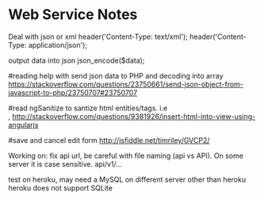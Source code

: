 # Web Service Notes
Deal with json or xml
header('Content-Type: text/xml');
header('Content-Type: application/json');

output data into json
json_encode($data);

#reading
help with send json data to PHP and decoding into array
https://stackoverflow.com/questions/23750661/send-json-object-from-javascript-to-php/23750707#23750707

#read
ngSanitize to santize html entities/tags. i.e <br/>, <a>
http://stackoverflow.com/questions/9381926/insert-html-into-view-using-angularjs

#save and cancel edit form
http://jsfiddle.net/timriley/GVCP2/


Working on:
fix api url, be careful with file naming (api vs API). On some server it is case sensitive.
api/v1/...

test on heroku, may need a MySQL on different server other than heroku
heroku does not support SQLite

